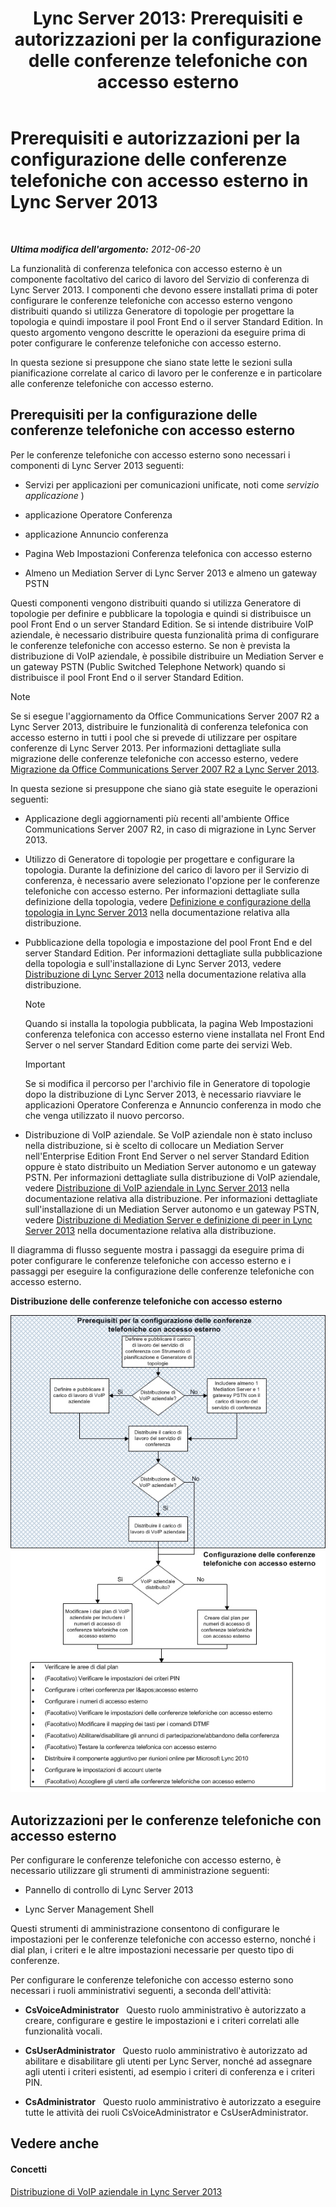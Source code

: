 ﻿---
title: 'Lync Server 2013: Prerequisiti e autorizzazioni per la configurazione delle conferenze telefoniche con accesso esterno'
TOCTitle: Prerequisiti e autorizzazioni per la configurazione delle conferenze telefoniche con accesso esterno
ms:assetid: b3b251e5-78ac-44a2-8c36-2a061c9b2314
ms:mtpsurl: https://technet.microsoft.com/it-it/library/Gg412865(v=OCS.15)
ms:contentKeyID: 49301718
ms.date: 08/24/2015
mtps_version: v=OCS.15
ms.translationtype: HT
---

# Prerequisiti e autorizzazioni per la configurazione delle conferenze telefoniche con accesso esterno in Lync Server 2013

 

_**Ultima modifica dell'argomento:** 2012-06-20_

La funzionalità di conferenza telefonica con accesso esterno è un componente facoltativo del carico di lavoro del Servizio di conferenza di Lync Server 2013. I componenti che devono essere installati prima di poter configurare le conferenze telefoniche con accesso esterno vengono distribuiti quando si utilizza Generatore di topologie per progettare la topologia e quindi impostare il pool Front End o il server Standard Edition. In questo argomento vengono descritte le operazioni da eseguire prima di poter configurare le conferenze telefoniche con accesso esterno.

In questa sezione si presuppone che siano state lette le sezioni sulla pianificazione correlate al carico di lavoro per le conferenze e in particolare alle conferenze telefoniche con accesso esterno.

## Prerequisiti per la configurazione delle conferenze telefoniche con accesso esterno

Per le conferenze telefoniche con accesso esterno sono necessari i componenti di Lync Server 2013 seguenti:

  - Servizi per applicazioni per comunicazioni unificate, noti come *servizio applicazione* )

  - applicazione Operatore Conferenza

  - applicazione Annuncio conferenza

  - Pagina Web Impostazioni Conferenza telefonica con accesso esterno

  - Almeno un Mediation Server di Lync Server 2013 e almeno un gateway PSTN

Questi componenti vengono distribuiti quando si utilizza Generatore di topologie per definire e pubblicare la topologia e quindi si distribuisce un pool Front End o un server Standard Edition. Se si intende distribuire VoIP aziendale, è necessario distribuire questa funzionalità prima di configurare le conferenze telefoniche con accesso esterno. Se non è prevista la distribuzione di VoIP aziendale, è possibile distribuire un Mediation Server e un gateway PSTN (Public Switched Telephone Network) quando si distribuisce il pool Front End o il server Standard Edition.


> [!NOTE]
> Se si esegue l'aggiornamento da Office Communications Server 2007 R2 a Lync Server 2013, distribuire le funzionalità di conferenza telefonica con accesso esterno in tutti i pool che si prevede di utilizzare per ospitare conferenze di Lync Server 2013. Per informazioni dettagliate sulla migrazione delle conferenze telefoniche con accesso esterno, vedere <A href="migration-from-office-communications-server-2007-r2-to-lync-server-2013.md">Migrazione da Office Communications Server 2007 R2 a Lync Server 2013</A>.



In questa sezione si presuppone che siano già state eseguite le operazioni seguenti:

  - Applicazione degli aggiornamenti più recenti all'ambiente Office Communications Server 2007 R2, in caso di migrazione in Lync Server 2013.

  - Utilizzo di Generatore di topologie per progettare e configurare la topologia. Durante la definizione del carico di lavoro per il Servizio di conferenza, è necessario avere selezionato l'opzione per le conferenze telefoniche con accesso esterno. Per informazioni dettagliate sulla definizione della topologia, vedere [Definizione e configurazione della topologia in Lync Server 2013](lync-server-2013-defining-and-configuring-the-topology.md) nella documentazione relativa alla distribuzione.

  - Pubblicazione della topologia e impostazione del pool Front End e del server Standard Edition. Per informazioni dettagliate sulla pubblicazione della topologia e sull'installazione di Lync Server 2013, vedere [Distribuzione di Lync Server 2013](lync-server-2013-deploying-lync-server.md) nella documentazione relativa alla distribuzione.
    

    > [!NOTE]
    > Quando si installa la topologia pubblicata, la pagina Web Impostazioni conferenza telefonica con accesso esterno viene installata nel Front End Server o nel server Standard Edition come parte dei servizi Web.

    
    > [!important]  
    > Se si modifica il percorso per l'archivio file in Generatore di topologie dopo la distribuzione di Lync Server 2013, è necessario riavviare le applicazioni Operatore Conferenza e Annuncio conferenza in modo che che venga utilizzato il nuovo percorso.

  - Distribuzione di VoIP aziendale. Se VoIP aziendale non è stato incluso nella distribuzione, si è scelto di collocare un Mediation Server nell'Enterprise Edition Front End Server o nel server Standard Edition oppure è stato distribuito un Mediation Server autonomo e un gateway PSTN. Per informazioni dettagliate sulla distribuzione di VoIP aziendale, vedere [Distribuzione di VoIP aziendale in Lync Server 2013](lync-server-2013-deploying-enterprise-voice.md) nella documentazione relativa alla distribuzione. Per informazioni dettagliate sull'installazione di un Mediation Server autonomo e un gateway PSTN, vedere [Distribuzione di Mediation Server e definizione di peer in Lync Server 2013](lync-server-2013-deploying-mediation-servers-and-defining-peers.md) nella documentazione relativa alla distribuzione.

Il diagramma di flusso seguente mostra i passaggi da eseguire prima di poter configurare le conferenze telefoniche con accesso esterno e i passaggi per eseguire la configurazione delle conferenze telefoniche con accesso esterno.

**Distribuzione delle conferenze telefoniche con accesso esterno**

![Diagramma di flusso per la distribuzione delle conferenze telefoniche con accesso esterno](images/Gg412865.fde8c246-b5ed-4323-a6e7-af1983a5ec86(OCS.15).jpg "Diagramma di flusso per la distribuzione delle conferenze telefoniche con accesso esterno")

## Autorizzazioni per le conferenze telefoniche con accesso esterno

Per configurare le conferenze telefoniche con accesso esterno, è necessario utilizzare gli strumenti di amministrazione seguenti:

  - Pannello di controllo di Lync Server 2013

  - Lync Server Management Shell

Questi strumenti di amministrazione consentono di configurare le impostazioni per le conferenze telefoniche con accesso esterno, nonché i dial plan, i criteri e le altre impostazioni necessarie per questo tipo di conferenze.

Per configurare le conferenze telefoniche con accesso esterno sono necessari i ruoli amministrativi seguenti, a seconda dell'attività:

  - **CsVoiceAdministrator**   Questo ruolo amministrativo è autorizzato a creare, configurare e gestire le impostazioni e i criteri correlati alle funzionalità vocali.

  - **CsUserAdministrator**   Questo ruolo amministrativo è autorizzato ad abilitare e disabilitare gli utenti per Lync Server, nonché ad assegnare agli utenti i criteri esistenti, ad esempio i criteri di conferenza e i criteri PIN.

  - **CsAdministrator**   Questo ruolo amministrativo è autorizzato a eseguire tutte le attività dei ruoli CsVoiceAdministrator e CsUserAdministrator.

## Vedere anche

#### Concetti

[Distribuzione di VoIP aziendale in Lync Server 2013](lync-server-2013-deploying-enterprise-voice.md)

